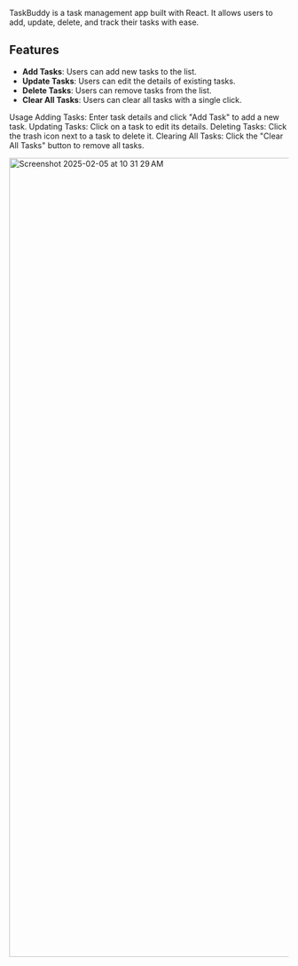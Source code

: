 TaskBuddy is a task management app built with React. It allows users to add, update, delete, and track their tasks with ease. 

## Features

- **Add Tasks**: Users can add new tasks to the list.
- **Update Tasks**: Users can edit the details of existing tasks.
- **Delete Tasks**: Users can remove tasks from the list.
- **Clear All Tasks**: Users can clear all tasks with a single click.


Usage
Adding Tasks: Enter task details and click "Add Task" to add a new task.
Updating Tasks: Click on a task to edit its details.
Deleting Tasks: Click the trash icon next to a task to delete it.
Clearing All Tasks: Click the "Clear All Tasks" button to remove all tasks.




<img width="1440" alt="Screenshot 2025-02-05 at 10 31 29 AM" src="https://github.com/user-attachments/assets/5740fdc8-145a-4f02-81a5-041a1cab4059" />

